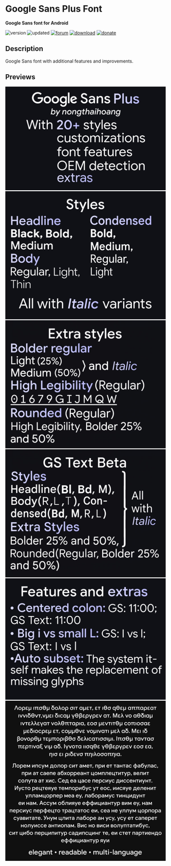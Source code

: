 # Google Sans Plus Font
**Google Sans font for Android**

![version](https://img.shields.io/badge/Version-3.2-brightgreen.svg) 
![updated](https://img.shields.io/badge/Updated-Jun_17,_2020-green.svg) 
[![forum](https://img.shields.io/badge/Forum-XDA-orange.svg)](https://forum.xda-developers.com/apps/magisk/font-headline-fonts-nongthaihoang-t3886349) 
[![download](https://img.shields.io/badge/Download-↓-yellow.svg)](https://github.com/nongthaihoang/google_sans_plus_font/releases)
[![donate](https://img.shields.io/badge/Donate-Paypal-blue.svg)](https://paypal.me/nongthaihoang)
 
## Description
Google Sans font with additional features and improvements.

## Previews
![img](https://raw.githubusercontent.com/nongthaihoang/gs_images/master/gsp/1.jpg)
![img](https://raw.githubusercontent.com/nongthaihoang/gs_images/master/gsp/2.jpg)
![img](https://raw.githubusercontent.com/nongthaihoang/gs_images/master/gsp/32.jpg)
![img](https://raw.githubusercontent.com/nongthaihoang/gs_images/master/gsp/42.jpg)
![img](https://raw.githubusercontent.com/nongthaihoang/gs_images/master/gsp/5.jpg)
![img](https://raw.githubusercontent.com/nongthaihoang/gs_images/master/gsp/6.jpg)
